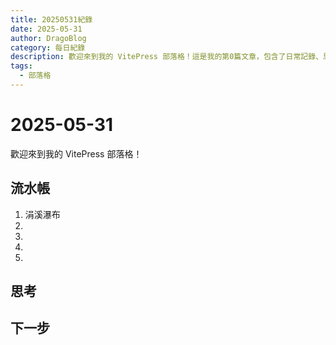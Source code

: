 ```yaml
---
title: 20250531紀錄
date: 2025-05-31
author: DragoBlog
category: 每日紀錄
description: 歡迎來到我的 VitePress 部落格！這是我的第0篇文章，包含了日常記錄、思考和下一步計劃。
tags:
  - 部落格
---
```


# 2025-05-31

<PostMeta />

歡迎來到我的 VitePress 部落格！

## 流水帳

1. 涓溪瀑布
2. 
3. 
4. 
5. 

## 思考





## 下一步

